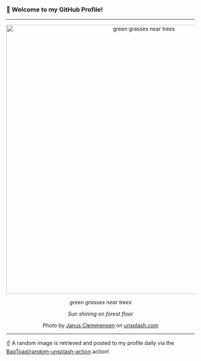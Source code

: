 ### 👋 Welcome to my GitHub Profile!

----

<div align="center">
  <img width="720" src="https://images.unsplash.com/photo-1450566841345-741bf07d3278?crop=entropy&cs=tinysrgb&fit=max&fm=jpg&ixid=M3w1NTI0OTR8MHwxfHJhbmRvbXx8fHx8fHx8fDE3MzA1Mjc4ODR8&ixlib=rb-4.0.3&q=80&w=1080" alt="green grasses near trees">
  
  <em>green grasses near trees</em>
  
  <em>Sun shining on forest floor</em>
  
  Photo by [Janus Clemmensen](http://janusclemmensen.dk) on [unsplash.com](https://unsplash.com/)
</div>

----

☝️ A random image is retrieved and posted to my profile daily via the [BagToad/random-unsplash-action](https://github.com/BagToad/random-unsplash-action) action!
